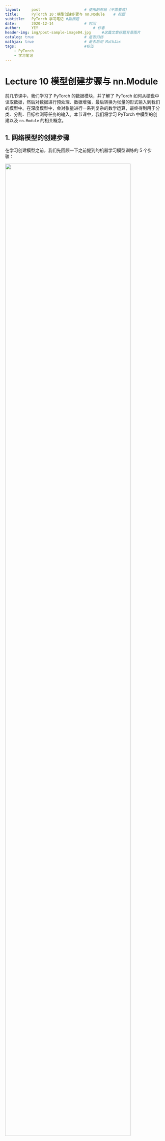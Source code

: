 ```yaml
---
layout:     post   				    # 使用的布局（不需要改）
title:      PyTorch 10：模型创建步骤与 nn.Module 	# 标题 
subtitle:   PyTorch 学习笔记 #副标题
date:       2020-12-14				# 时间
author:     YEY 						# 作者
header-img: img/post-sample-image04.jpg 	#这篇文章标题背景图片
catalog: true 						# 是否归档
mathjax: true                       # 是否启用 MathJax
tags:								#标签
    - PyTorch
    - 学习笔记
---
```


# Lecture 10 模型创建步骤与 nn.Module

前几节课中，我们学习了 PyTorch 的数据模块，并了解了 PyTorch 如何从硬盘中读取数据，然后对数据进行预处理、数据增强，最后转换为张量的形式输入到我们的模型中。在深度模型中，会对张量进行一系列复杂的数学运算，最终得到用于分类、分割、目标检测等任务的输入。本节课中，我们将学习 PyTorch 中模型的创建以及 `nn.Module` 的相关概念。

## 1. 网络模型的创建步骤

在学习创建模型之前，我们先回顾一下之前提到的机器学习模型训练的 5 个步骤：

<img src="http://andy-blog.oss-cn-beijing.aliyuncs.com/blog/2020-12-11-WX20201211-145639%402x.png" width="90%">

我们已经在前几节课中完成了对数据模块的学习，接下来我们开始学习模型模块。

<img src="http://andy-blog.oss-cn-beijing.aliyuncs.com/blog/2020-12-13-WX20201213-152822%402x.png" width="90%">

回顾一下之前在人民币分类的例子中我们使用过的 LeNet 网络：

**LeNet 模型结构图**：

<img src="http://andy-blog.oss-cn-beijing.aliyuncs.com/blog/2020-12-13-WX20201213-154400%402x.png" width="90%">

可以看到，LeNet 网络由 7 个层构成：卷积层 1、池化层 1、卷积层 2、池化层 2，以及 3 个全连接层。在创建 LeNet 时，需要先构建这些子模块，在构建完成这 7 个子网络层后，我们会采用一定的顺序对其进行连接。最后，将它们包装起来就得到我们的 LeNet 网络。

在 PyTorch 中，LeNet 是一个 Module 的概念，而它的子网络层也是一个 Module 的概念，它们都属于 `nn.Module` 类。所以，一个 `nn.Module` (例如：LeNet) 可以包含很多个子 Module (例如：卷积层、池化层等)。

下面我们从计算图的角度来观察模型的创建过程：

<img src="http://andy-blog.oss-cn-beijing.aliyuncs.com/blog/2020-12-13-WX20201213-162022%402x.png">

计算图中有两个主要的概念：结点和边。其中，结点代表张量 (数据)，边代表运算。LeNet 整体上可以视为一组张量运算：它接收一个 $32\times 32\times 3$ 的张量，经过一系列复杂运算之后，输出一个长度为 $10$ 的向量作为分类概率。而在 LeNet 内部，则由一系列子网络层构成，例如：卷积层 1 对一个 $32\times 32\times 3$ 的张量进行卷积操作得到一个 $28\times 28\times 6$ 的张量，并将其作为下一层子网络的输入，经过这种不断的前向传播，最终计算得到输出概率。在深度学习中，该过程被称为 **前向传播**。

我们从网络结构和计算图的角度分析了 LeNet 网络模型，并且知道了构建模型的两个要素：构建子模块和拼接子模块。

<img src="http://andy-blog.oss-cn-beijing.aliyuncs.com/blog/2020-12-13-WX20201213-163431%402x.png" width="60%">

接下来，我们还是通过之前人民币二分类的例子来学习如何构建模型。

**构建模型**：

```python
# ============================ step 2/5 模型 ============================
net = LeNet(classes=2)
net.initialize_weights()
```

**LeNet 类**：

```python
class LeNet(nn.Module):
    # 构建子模块
    def __init__(self, classes):
        super(LeNet, self).__init__()
        self.conv1 = nn.Conv2d(3, 6, 5)
        self.conv2 = nn.Conv2d(6, 16, 5)
        self.fc1 = nn.Linear(16*5*5, 120)
        self.fc2 = nn.Linear(120, 84)
        self.fc3 = nn.Linear(84, classes)

    # 拼接子模块
    def forward(self, x):
        out = F.relu(self.conv1(x))
        out = F.max_pool2d(out, 2)
        out = F.relu(self.conv2(out))
        out = F.max_pool2d(out, 2)
        out = out.view(out.size(0), -1)
        out = F.relu(self.fc1(out))
        out = F.relu(self.fc2(out))
        out = self.fc3(out)
        return out

    def initialize_weights(self):
        for m in self.modules():
            if isinstance(m, nn.Conv2d):
                nn.init.xavier_normal_(m.weight.data)
                if m.bias is not None:
                    m.bias.data.zero_()
            elif isinstance(m, nn.BatchNorm2d):
                m.weight.data.fill_(1)
                m.bias.data.zero_()
            elif isinstance(m, nn.Linear):
                nn.init.normal_(m.weight.data, 0, 0.1)
                m.bias.data.zero_()
```

## 2. `nn.Module`

在模型模块中，我们有一个非常重要的概念 —— `nn.Module`。我们所有的模型和网络层都是继承自 `nn.Module` 这个类的，所以我们有必要了解它。在学习 `nn.Module` 之前，我们先来看一下与其相关的几个模块：

<img src="http://andy-blog.oss-cn-beijing.aliyuncs.com/blog/2020-12-13-WX20201213-165842%402x.png" width="90%">

首先是 `torch.nn`，它是 PyTorch 的一个神经网络模块，其中又有很多子模块，这里我们需要了解其中的 4 个模块：`nn.Parameter`、`nn.Module`、`nn.functional` 和 `nn.init`。本节课我们先重点关注 `nn.Module`。

#### `nn.Module`

在 `nn.Module` 中有 8 个重要的属性，用于管理整个模型：

```python
self._parameters = OrderedDict()
self._buffers = OrderedDict()
self._backward_hooks = OrderedDict()
self._forward_hooks = OrderedDict()
self._forward_pre_hooks = OrderedDict()
self._state_dict_hooks = OrderedDict()
self._load_state_dict_pre_hooks = OrderedDict()
self._modules = OrderedDict()
```

**主要属性**：

* `parameters`：存储管理 `nn.Parameter` 类。
* `modules`：存储管理 `nn.Module` 类。
* `buffers`：存储管理缓冲属性，如 BN 层中的 `running_mean`。
* `***_hooks`：存储管理钩子函数。

这里，我们重点关注其中的两个属性：`parameters` 和 `modules`。

**`nn.Module` 的属性构建机制**：

在 `module` 类里面进行属性赋值时会先被 `__setattr__` 函数拦截，该函数对即将赋值的数据类型进行判断：如果赋值是 `nn.Parameter` 类，则将其存入 `parameters` 字典中进行管理；如果赋值是 `nn.Module` 类，则将其存入 `modules` 字典中进行管理。

**`nn.Module` 总结**：

* 一个 module 可以包含多个子 module。
  * 例如：在 LeNet 这个 module 下会包含一些卷积层、池化层等子 module。
* 一个 module 相当于一个运算，必须实现 `forward()` 函数。
  * 从计算图的角度来看，一个 module 接收一个张量，经过一系列复杂运算，输出概率或者其他数据。因此，我们需要在其中实现一个前向传播的函数。
* 每个 module 都有 8 个 **有序字典 (`OrderedDict`)** 管理它的属性。
  * 这里，最常用的是 `parameters` 字典和 `modules` 字典。

## 3. 总结

本节课中，我们学习了 `nn.Module` 的概念以及模型创建的两个要素。下节课中，我们将学习容器 Containers 以及 AlexNet 的搭建。

下节内容：模型容器与 AlexNet 构建
